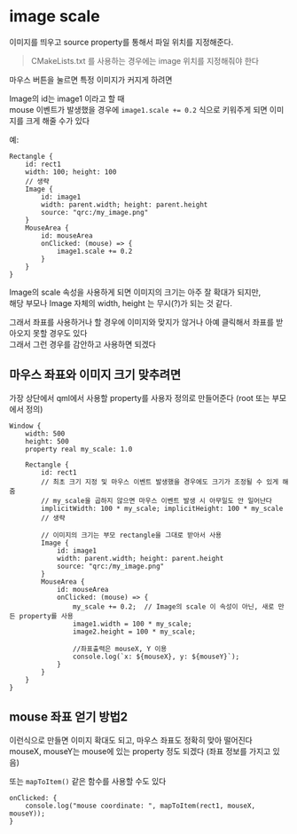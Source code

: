 # image scale

이미지를 띄우고 source property를 통해서 파일 위치를 지정해준다.  

> CMakeLists.txt 를 사용하는 경우에는 image 위치를 지정해줘야 한다   

마우스 버튼을 눌르면 특정 이미지가 커지게 하려면  

Image의 id는 image1 이라고 할 때   
mouse 이벤트가 발생했을 경우에 `image1.scale += 0.2` 식으로 키워주게 되면 이미지를 크게 해줄 수가 있다 

예:   
```
Rectangle {
    id: rect1
    width: 100; height: 100
    // 생략
    Image {
        id: image1
        width: parent.width; height: parent.height
        source: "qrc:/my_image.png"
    }
    MouseArea {
        id: mouseArea
        onClicked: (mouse) => {
            image1.scale += 0.2
        }
    }
}
```
Image의 scale 속성을 사용하게 되면 이미지의 크기는 아주 잘 확대가 되지만,  
해당 부모나 Image 자체의 width, height 는 무시(?)가 되는 것 같다.   

그래서 좌표를 사용하거나 할 경우에 이미지와 맞지가 않거나 아예 클릭해서 좌표를 받아오지 못할 경우도 있다   
그래서 그런 경우를 감안하고 사용하면 되겠다   


## 마우스 좌표와 이미지 크기 맞추려면  
가장 상단에서 qml에서 사용할 property를 사용자 정의로 만들어준다 (root 또는 부모에서 정의)   
```
Window {
    width: 500
    height: 500
    property real my_scale: 1.0

    Rectangle {
        id: rect1
        // 최초 크기 지정 및 마우스 이벤트 발생했을 경우에도 크기가 조정될 수 있게 해줌 
        // my_scale을 곱하지 않으면 마우스 이벤트 발생 시 아무일도 안 일어난다
        implicitWidth: 100 * my_scale; implicitHeight: 100 * my_scale
        // 생략

        // 이미지의 크기는 부모 rectangle을 그대로 받아서 사용
        Image {
            id: image1
            width: parent.width; height: parent.height
            source: "qrc:/my_image.png"
        }
        MouseArea {
            id: mouseArea
            onClicked: (mouse) => {
                my_scale += 0.2;  // Image의 scale 이 속성이 아닌, 새로 만든 property를 사용
                image1.width = 100 * my_scale;
                image2.height = 100 * my_scale;

                //좌표출력은 mouseX, Y 이용
                console.log(`x: ${mouseX}, y: ${mouseY}`);
            }
        }
    }
}

```

## mouse 좌표 얻기 방법2
이런식으로 만들면 이미지 확대도 되고, 마우스 좌표도 정확히 맞아 떨어진다  
mouseX, mouseY는 mouse에 있는 property 정도 되겠다  (좌표 정보를 가지고 있음)  

또는 `mapToItem()` 같은 함수를 사용할 수도 있다  
```
onClicked: {
    console.log("mouse coordinate: ", mapToItem(rect1, mouseX, mouseY));
}
```





